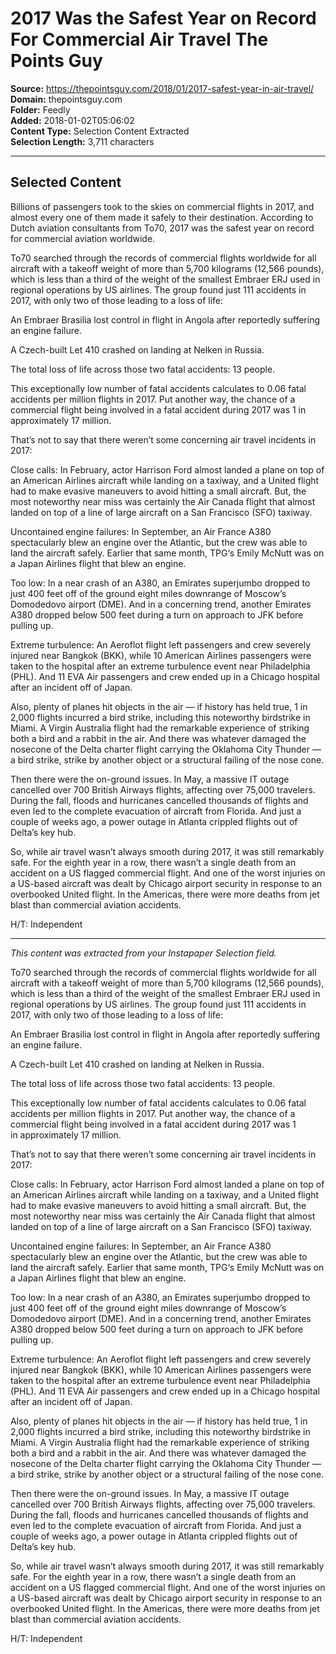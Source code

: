 # 2017 Was the Safest Year on Record For Commercial Air Travel The Points Guy

**Source:** https://thepointsguy.com/2018/01/2017-safest-year-in-air-travel/  
**Domain:** thepointsguy.com  
**Folder:** Feedly  
**Added:** 2018-01-02T05:06:02  
**Content Type:** Selection Content Extracted  
**Selection Length:** 3,711 characters  


---

## Selected Content

Billions of passengers took to the skies on commercial flights in 2017, and almost every one of them made it safely to their destination. According to Dutch aviation consultants from To70, 2017 was the safest year on record for commercial aviation worldwide.

To70 searched through the records of commercial flights worldwide for all aircraft with a takeoff weight of more than 5,700 kilograms (12,566 pounds), which is less than a third of the weight of the smallest Embraer ERJ used in regional operations by US airlines. The group found just 111 accidents in 2017, with only two of those leading to a loss of life:

An Embraer Brasilia lost control in flight in Angola after reportedly suffering an engine failure.

A Czech-built Let 410 crashed on landing at Nelken in Russia.

The total loss of life across those two fatal accidents: 13 people.

This exceptionally low number of fatal accidents calculates to 0.06 fatal accidents per million flights in 2017. Put another way, the chance of a commercial flight being involved in a fatal accident during 2017 was 1 in approximately 17 million.

That’s not to say that there weren’t some concerning air travel incidents in 2017:

Close calls: In February, actor Harrison Ford almost landed a plane on top of an American Airlines aircraft while landing on a taxiway, and a United flight had to make evasive maneuvers to avoid hitting a small aircraft. But, the most noteworthy near miss was certainly the Air Canada flight that almost landed on top of a line of large aircraft on a San Francisco (SFO) taxiway.

Uncontained engine failures: In September, an Air France A380 spectacularly blew an engine over the Atlantic, but the crew was able to land the aircraft safely. Earlier that same month, TPG‘s Emily McNutt was on a Japan Airlines flight that blew an engine.

Too low: In a near crash of an A380, an Emirates superjumbo dropped to just 400 feet off of the ground eight miles downrange of Moscow’s Domodedovo airport (DME). And in a concerning trend, another Emirates A380 dropped below 500 feet during a turn on approach to JFK before pulling up.

Extreme turbulence: An Aeroflot flight left passengers and crew severely injured near Bangkok (BKK), while 10 American Airlines passengers were taken to the hospital after an extreme turbulence event near Philadelphia (PHL). And 11 EVA Air passengers and crew ended up in a Chicago hospital after an incident off of Japan.

Also, plenty of planes hit objects in the air — if history has held true, 1 in 2,000 flights incurred a bird strike, including this noteworthy birdstrike in Miami. A Virgin Australia flight had the remarkable experience of striking both a bird and a rabbit in the air. And there was whatever damaged the nosecone of the Delta charter flight carrying the Oklahoma City Thunder — a bird strike, strike by another object or a structural failing of the nose cone.

Then there were the on-ground issues. In May, a massive IT outage cancelled over 700 British Airways flights, affecting over 75,000 travelers. During the fall, floods and hurricanes cancelled thousands of flights and even led to the complete evacuation of aircraft from Florida. And just a couple of weeks ago, a power outage in Atlanta crippled flights out of Delta’s key hub.

So, while air travel wasn’t always smooth during 2017, it was still remarkably safe. For the eighth year in a row, there wasn’t a single death from an accident on a US flagged commercial flight. And one of the worst injuries on a US-based aircraft was dealt by Chicago airport security in response to an overbooked United flight. In the Americas, there were more deaths from jet blast than commercial aviation accidents.

H/T: Independent

---

*This content was extracted from your Instapaper Selection field.*

To70 searched through the records of commercial flights worldwide for all aircraft with a takeoff weight of more than 5,700 kilograms (12,566 pounds), which is less than a third of the weight of the smallest Embraer ERJ used in regional operations by US airlines. The group found just 111 accidents in 2017, with only two of those leading to a loss of life:

An Embraer Brasilia lost control in flight in Angola after reportedly suffering an engine failure.

A Czech-built Let 410 crashed on landing at Nelken in Russia.

The total loss of life across those two fatal accidents: 13 people.

This exceptionally low number of fatal accidents calculates to 0.06 fatal accidents per million flights in 2017. Put another way, the chance of a commercial flight being involved in a fatal accident during 2017 was 1 in approximately 17 million.

That’s not to say that there weren’t some concerning air travel incidents in 2017:

Close calls: In February, actor Harrison Ford almost landed a plane on top of an American Airlines aircraft while landing on a taxiway, and a United flight had to make evasive maneuvers to avoid hitting a small aircraft. But, the most noteworthy near miss was certainly the Air Canada flight that almost landed on top of a line of large aircraft on a San Francisco (SFO) taxiway.

Uncontained engine failures: In September, an Air France A380 spectacularly blew an engine over the Atlantic, but the crew was able to land the aircraft safely. Earlier that same month, TPG‘s Emily McNutt was on a Japan Airlines flight that blew an engine.

Too low: In a near crash of an A380, an Emirates superjumbo dropped to just 400 feet off of the ground eight miles downrange of Moscow’s Domodedovo airport (DME). And in a concerning trend, another Emirates A380 dropped below 500 feet during a turn on approach to JFK before pulling up.

Extreme turbulence: An Aeroflot flight left passengers and crew severely injured near Bangkok (BKK), while 10 American Airlines passengers were taken to the hospital after an extreme turbulence event near Philadelphia (PHL). And 11 EVA Air passengers and crew ended up in a Chicago hospital after an incident off of Japan.

Also, plenty of planes hit objects in the air — if history has held true, 1 in 2,000 flights incurred a bird strike, including this noteworthy birdstrike in Miami. A Virgin Australia flight had the remarkable experience of striking both a bird and a rabbit in the air. And there was whatever damaged the nosecone of the Delta charter flight carrying the Oklahoma City Thunder — a bird strike, strike by another object or a structural failing of the nose cone.

Then there were the on-ground issues. In May, a massive IT outage cancelled over 700 British Airways flights, affecting over 75,000 travelers. During the fall, floods and hurricanes cancelled thousands of flights and even led to the complete evacuation of aircraft from Florida. And just a couple of weeks ago, a power outage in Atlanta crippled flights out of Delta’s key hub.

So, while air travel wasn’t always smooth during 2017, it was still remarkably safe. For the eighth year in a row, there wasn’t a single death from an accident on a US flagged commercial flight. And one of the worst injuries on a US-based aircraft was dealt by Chicago airport security in response to an overbooked United flight. In the Americas, there were more deaths from jet blast than commercial aviation accidents.

H/T: Independent
